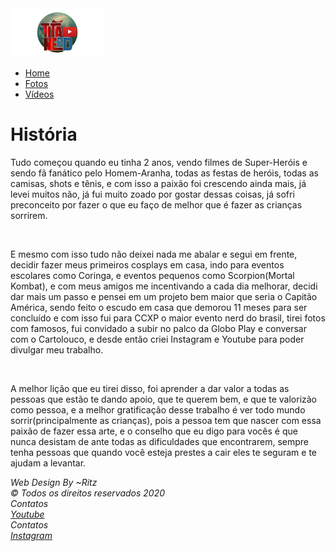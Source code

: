 <!DOCTYPE html>
<html lang="pt-br">
    <head>
        <meta charset="utf-8">
        <meta http-equiv="X-UA-Compatible" content="IE=edge">
        <title>Titã Nerd</title>
        <meta name="viewport" content="width=device-width, initial-scale=1">
        <link rel="stylesheet" href="https://maxcdn.bootstrapcdn.com/bootstrap/4.4.1/css/bootstrap.min.css">
        <script src="https://ajax.googleapis.com/ajax/libs/jquery/3.4.1/jquery.min.js"></script>
        <script src="https://cdnjs.cloudflare.com/ajax/libs/popper.js/1.16.0/umd/popper.min.js"></script>
        <script src="https://maxcdn.bootstrapcdn.com/bootstrap/4.4.1/js/bootstrap.min.js"></script>
        <link rel="stylesheet" href="css/stylesheet.css">
    </head>
    <style>
    body {
        background-image: url('img/fundo.jpg');
        background-attachment: fixed;
        background-size: cover;
        background-repeat: no-repeat;
        width: 100%;
        height: 100%;
    }
    </style>
    <body>
        <nav class="navbar navbar-expand bg-dark navbar-dark">
            <a class="navbar-brand" href="#">
                <img src="img/logo.png" alt="logo" style="width: 150px;">
            </a>
              <ul class="navbar-nav">
                <li class="nav-item">
                  <a class="nav-link" href="index.html">Home</a>
                </li>
                <li class="nav-item">
                  <a class="nav-link" href="fotos.html">Fotos</a>
                </li>
                <li class="nav-item">
                  <a class="nav-link" href="videos.html">Vídeos</a>
                </li>
              </ul>
            </div>
        </nav>
        <main>
            <div class="corpo">
                <h1>História</h1>
                <p>Tudo começou quando eu tinha 2 anos, vendo filmes de Super-Heróis e sendo fã fanático pelo Homem-Aranha, todas as festas de heróis, todas as camisas, shots e tênis, e com isso a paixão foi crescendo ainda mais, já levei muitos 
                   não, já fui muito zoado por gostar dessas coisas, já sofri preconceito por fazer o que eu faço de melhor que é fazer as crianças sorrirem.</p><br>
                <p>E mesmo com isso tudo não deixei nada me abalar e segui em frente, decidir fazer meus primeiros cosplays em casa, indo para eventos escolares
                   como Coringa, e eventos pequenos como Scorpion(Mortal Kombat), e com meus amigos me incentivando a cada dia melhorar, decidi dar mais um passo e pensei
                   em um projeto bem maior que seria o Capitão América, sendo feito o escudo em casa que demorou 11 meses para ser concluído e com isso fui para CCXP o maior
                   evento nerd do brasil, tirei fotos com famosos, fui convidado a subir no palco da Globo Play e conversar com o Cartolouco, e desde então criei Instagram e Youtube 
                   para poder divulgar meu trabalho.</p><br>
                <p>A melhor lição que eu tirei disso, foi aprender a dar valor a todas as pessoas que estão te dando apoio, que te querem bem, e que te valorizão como pessoa,
                    e a melhor gratificação desse trabalho é ver todo mundo sorrir(principalmente as crianças), pois a pessoa tem que nascer com essa paixão de fazer essa 
                    arte, e o conselho que eu digo para vocês é que nunca desistam de ante todas as dificuldades que encontrarem, sempre tenha pessoas que quando você esteja
                    prestes a cair eles te seguram e te ajudam a levantar.</p>
            </div>
        </main>
          <div class="rodape1">
              <address>
                  Web Design By ~Ritz<br>
                  &copy; Todos os direitos reservados 2020
              </address>
          </div>
          <div class="rodape2">
            <address>
                Contatos<br>
               <a href="https://www.youtube.com/channel/UCIs7bp-uTR6I6FUPuFRG-gQ"_blanck>Youtube</a>
            </address>
        </div>
        <div class="rodape3">
          <address>
              Contatos<br>
              <a href="https://www.instagram.com/p/B_nVaFph3Rb/?igshid=1s3k9afgy6inv"_blanck>Instagram</a>
          </address>
      </div>
    </body>
</html>

